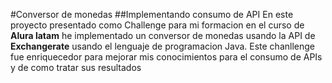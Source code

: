 #Conversor de monedas
##Implementando consumo de API
En este proyecto presentado como Challenge para mi formacion en el curso de **Alura latam**
he implementado un conversor de monedas usando la API de **Exchangerate** usando 
el lenguaje de programacion Java.
Este chanllenge fue enriquecedor para mejorar mis conocimientos para el consumo de APIs
y de como tratar sus resultados
